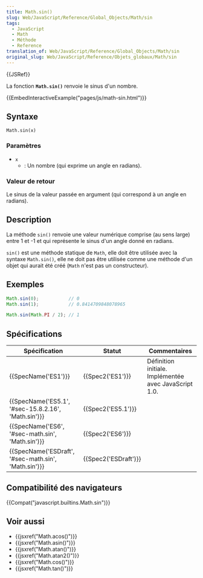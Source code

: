 ```yaml
---
title: Math.sin()
slug: Web/JavaScript/Reference/Global_Objects/Math/sin
tags:
  - JavaScript
  - Math
  - Méthode
  - Reference
translation_of: Web/JavaScript/Reference/Global_Objects/Math/sin
original_slug: Web/JavaScript/Reference/Objets_globaux/Math/sin
---
```

{{JSRef}}

La fonction **`Math.sin()`** renvoie le sinus d'un nombre.

{{EmbedInteractiveExample("pages/js/math-sin.html")}}

## Syntaxe

    Math.sin(x)

### Paramètres

- `x`
  - : Un nombre (qui exprime un angle en radians).

### Valeur de retour

Le sinus de la valeur passée en argument (qui correspond à un angle en radians).

## Description

La méthode `sin()` renvoie une valeur numérique comprise (au sens large) entre 1 et -1 et qui représente le sinus d'un angle donné en radians.

`sin()` est une méthode statique de `Math`, elle doit être utilisée avec la syntaxe `Math.sin()`, elle ne doit pas être utilisée comme une méthode d'un objet qui aurait été créé (`Math` n'est pas un constructeur).

## Exemples

```js
Math.sin(0);           // 0
Math.sin(1);           // 0.8414709848078965

Math.sin(Math.PI / 2); // 1
```

## Spécifications

| Spécification                                                        | Statut                       | Commentaires                                          |
| -------------------------------------------------------------------- | ---------------------------- | ----------------------------------------------------- |
| {{SpecName('ES1')}}                                             | {{Spec2('ES1')}}         | Définition initiale. Implémentée avec JavaScript 1.0. |
| {{SpecName('ES5.1', '#sec-15.8.2.16', 'Math.sin')}} | {{Spec2('ES5.1')}}     |                                                       |
| {{SpecName('ES6', '#sec-math.sin', 'Math.sin')}}     | {{Spec2('ES6')}}         |                                                       |
| {{SpecName('ESDraft', '#sec-math.sin', 'Math.sin')}} | {{Spec2('ESDraft')}} |                                                       |

## Compatibilité des navigateurs

{{Compat("javascript.builtins.Math.sin")}}

## Voir aussi

- {{jsxref("Math.acos()")}}
- {{jsxref("Math.asin()")}}
- {{jsxref("Math.atan()")}}
- {{jsxref("Math.atan2()")}}
- {{jsxref("Math.cos()")}}
- {{jsxref("Math.tan()")}}
